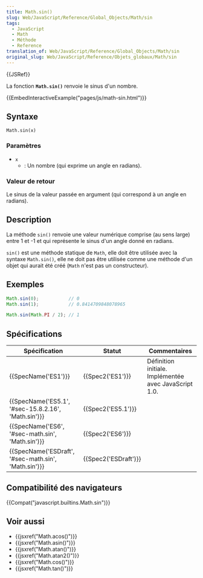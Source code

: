 ```yaml
---
title: Math.sin()
slug: Web/JavaScript/Reference/Global_Objects/Math/sin
tags:
  - JavaScript
  - Math
  - Méthode
  - Reference
translation_of: Web/JavaScript/Reference/Global_Objects/Math/sin
original_slug: Web/JavaScript/Reference/Objets_globaux/Math/sin
---
```

{{JSRef}}

La fonction **`Math.sin()`** renvoie le sinus d'un nombre.

{{EmbedInteractiveExample("pages/js/math-sin.html")}}

## Syntaxe

    Math.sin(x)

### Paramètres

- `x`
  - : Un nombre (qui exprime un angle en radians).

### Valeur de retour

Le sinus de la valeur passée en argument (qui correspond à un angle en radians).

## Description

La méthode `sin()` renvoie une valeur numérique comprise (au sens large) entre 1 et -1 et qui représente le sinus d'un angle donné en radians.

`sin()` est une méthode statique de `Math`, elle doit être utilisée avec la syntaxe `Math.sin()`, elle ne doit pas être utilisée comme une méthode d'un objet qui aurait été créé (`Math` n'est pas un constructeur).

## Exemples

```js
Math.sin(0);           // 0
Math.sin(1);           // 0.8414709848078965

Math.sin(Math.PI / 2); // 1
```

## Spécifications

| Spécification                                                        | Statut                       | Commentaires                                          |
| -------------------------------------------------------------------- | ---------------------------- | ----------------------------------------------------- |
| {{SpecName('ES1')}}                                             | {{Spec2('ES1')}}         | Définition initiale. Implémentée avec JavaScript 1.0. |
| {{SpecName('ES5.1', '#sec-15.8.2.16', 'Math.sin')}} | {{Spec2('ES5.1')}}     |                                                       |
| {{SpecName('ES6', '#sec-math.sin', 'Math.sin')}}     | {{Spec2('ES6')}}         |                                                       |
| {{SpecName('ESDraft', '#sec-math.sin', 'Math.sin')}} | {{Spec2('ESDraft')}} |                                                       |

## Compatibilité des navigateurs

{{Compat("javascript.builtins.Math.sin")}}

## Voir aussi

- {{jsxref("Math.acos()")}}
- {{jsxref("Math.asin()")}}
- {{jsxref("Math.atan()")}}
- {{jsxref("Math.atan2()")}}
- {{jsxref("Math.cos()")}}
- {{jsxref("Math.tan()")}}
